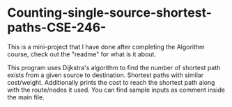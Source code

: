 # Counting-single-source-shortest-paths-CSE-246-
This is a mini-project that I have done after completing the Algorithm course, check out the "readme" for what is it about.

This program uses Dijkstra's algorithm to find the number of shortest path exists from a given source to destination. 
Shortest paths with similar cost/weight. Additionally prints the cost to reach the shortest path along with the route/nodes it used.
You can find sample inputs as comment inside the main file.
